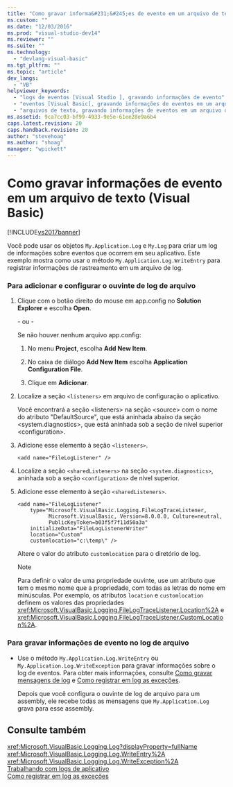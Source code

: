 ```yaml
---
title: "Como gravar informa&#231;&#245;es de evento em um arquivo de texto (Visual Basic) | Microsoft Docs"
ms.custom: ""
ms.date: "12/03/2016"
ms.prod: "visual-studio-dev14"
ms.reviewer: ""
ms.suite: ""
ms.technology: 
  - "devlang-visual-basic"
ms.tgt_pltfrm: ""
ms.topic: "article"
dev_langs: 
  - "VB"
helpviewer_keywords: 
  - "logs de eventos [Visual Studio ], gravando informações de evento"
  - "eventos [Visual Basic], gravando informações de eventos em um arquivo de texto"
  - "arquivos de texto, gravando informações de eventos em um arquivo de texto"
ms.assetid: 9ca7cc03-bf99-4933-9e5e-61ee28e9a6b4
caps.latest.revision: 20
caps.handback.revision: 20
author: "stevehoag"
ms.author: "shoag"
manager: "wpickett"
---
```

# Como gravar informa&#231;&#245;es de evento em um arquivo de texto (Visual Basic)
[!INCLUDE[vs2017banner](../../../../csharp/includes/vs2017banner.md)]

Você pode usar os objetos `My.Application.Log` e `My.Log` para criar um log de informações sobre eventos que ocorrem em seu aplicativo.  Este exemplo mostra como usar o método `My.Application.Log.WriteEntry` para registrar informações de rastreamento em um arquivo de log.  
  
### Para adicionar e configurar o ouvinte de log de arquivo  
  
1.  Clique com o botão direito do mouse em app.config no **Solution Explorer** e escolha **Open**.  
  
     \- ou \-  
  
     Se não houver nenhum arquivo app.config:  
  
    1.  No menu **Project**, escolha **Add New Item**.  
  
    2.  No caixa de diálogo **Add New Item** escolha **Application Configuration File**.  
  
    3.  Clique em **Adicionar**.  
  
2.  Localize a seção `<listeners>` em arquivo de configuração o aplicativo.  
  
     Você encontrará a seção \<listeners\> na seção \<source\> com o nome do atributo "DefaultSource", que está aninhada abaixo da seção \<system.diagnostics\>, que está aninhada sob a seção de nível superior \<configuration\>.  
  
3.  Adicione esse elemento à seção `<listeners>`.  
  
    ```  
    <add name="FileLogListener" />  
    ```  
  
4.  Localize a seção `<sharedListeners>` na seção `<system.diagnostics>`, aninhada sob a seção `<configuration>` de  nível superior.  
  
5.  Adicione esse elemento à seção `<sharedListeners>`.  
  
    ```  
    <add name="FileLogListener"   
        type="Microsoft.VisualBasic.Logging.FileLogTraceListener,   
              Microsoft.VisualBasic, Version=8.0.0.0, Culture=neutral,   
              PublicKeyToken=b03f5f7f11d50a3a"  
        initializeData="FileLogListenerWriter"  
        location="Custom"  
        customlocation="c:\temp\" />  
    ```  
  
     Altere o valor do atributo `customlocation` para o diretório de log.  
  
    > [!NOTE]
    >  Para definir o valor de uma propriedade ouvinte, use um atributo que tem o mesmo nome que a propriedade, com todas as letras do nome em minúsculas.  Por exemplo, os atributos `location` e `customlocation` definem os valores das propriedades <xref:Microsoft.VisualBasic.Logging.FileLogTraceListener.Location%2A> e <xref:Microsoft.VisualBasic.Logging.FileLogTraceListener.CustomLocation%2A>.  
  
### Para gravar informações de evento no log de arquivo  
  
-   Use o método `My.Application.Log.WriteEntry` ou `My.Application.Log.WriteException` para gravar informações sobre o log de eventos.  Para obter mais informações, consulte [Como gravar mensagens de log](../../../../visual-basic/developing-apps/programming/log-info/how-to-write-log-messages.md) e [Como registrar em log as exceções](../../../../visual-basic/developing-apps/programming/log-info/how-to-log-exceptions.md).  
  
     Depois que você configura o ouvinte de log de arquivo para um assembly, ele recebe todas as mensagens que `My.Application.Log` grava para esse assembly.  
  
## Consulte também  
 <xref:Microsoft.VisualBasic.Logging.Log?displayProperty=fullName>   
 <xref:Microsoft.VisualBasic.Logging.Log.WriteEntry%2A>   
 <xref:Microsoft.VisualBasic.Logging.Log.WriteException%2A>   
 [Trabalhando com logs de aplicativo](../../../../visual-basic/developing-apps/programming/log-info/working-with-application-logs.md)   
 [Como registrar em log as exceções](../../../../visual-basic/developing-apps/programming/log-info/how-to-log-exceptions.md)